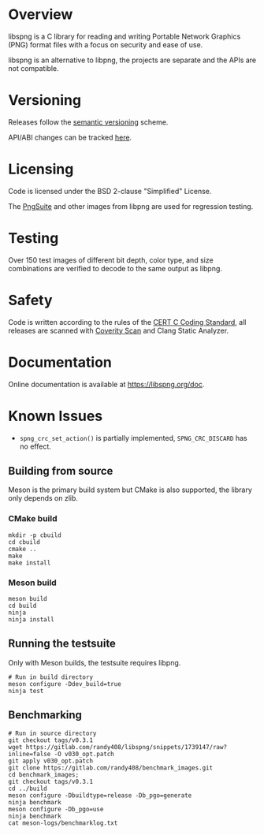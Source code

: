 # Overview

libspng is a C library for reading and writing Portable Network Graphics (PNG) 
format files with a focus on security and ease of use.

libspng is an alternative to libpng, the projects are separate and the APIs are
not compatible.

# Versioning

Releases follow the [semantic versioning](https://semver.org/) scheme.

API/ABI changes can be tracked [here](https://abi-laboratory.pro/index.php?view=timeline&l=libspng).

# Licensing

Code is licensed under the BSD 2-clause "Simplified" License.

The [PngSuite](http://www.schaik.com/pngsuite/) and other images from libpng are 
used for regression testing.

# Testing

Over 150 test images of different bit depth, color type, and size combinations 
are verified to decode to the same output as libpng.

# Safety

Code is written according to the rules of the 
[CERT C Coding Standard](https://wiki.sei.cmu.edu/confluence/display/c/SEI+CERT+C+Coding+Standard),
all releases are scanned with [Coverity Scan](https://scan.coverity.com/projects/randy408-libspng)
and Clang Static Analyzer.

# Documentation

Online documentation is available at https://libspng.org/doc.

# Known Issues

* `spng_crc_set_action()` is partially implemented, `SPNG_CRC_DISCARD` has no effect.

## Building from source

Meson is the primary build system but CMake is also supported, the library only depends on zlib.

### CMake build

```
mkdir -p cbuild
cd cbuild
cmake ..
make
make install
```

### Meson build

```
meson build
cd build
ninja
ninja install
```

## Running the testsuite

Only with Meson builds, the testsuite requires libpng.

```
# Run in build directory
meson configure -Ddev_build=true
ninja test
```

## Benchmarking

```
# Run in source directory
git checkout tags/v0.3.1
wget https://gitlab.com/randy408/libspng/snippets/1739147/raw?inline=false -O v030_opt.patch
git apply v030_opt.patch
git clone https://gitlab.com/randy408/benchmark_images.git
cd benchmark_images;
git checkout tags/v0.3.1
cd ../build
meson configure -Dbuildtype=release -Db_pgo=generate
ninja benchmark
meson configure -Db_pgo=use
ninja benchmark
cat meson-logs/benchmarklog.txt
```
